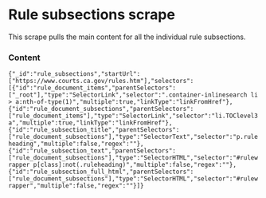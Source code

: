 # Rule subsections scrape

This scrape pulls the main content for all the individual rule subsections.

### Content
```{"_id":"rule_subsections","startUrl":["https://www.courts.ca.gov/rules.htm"],"selectors":[{"id":"rule_document_items","parentSelectors":["_root"],"type":"SelectorLink","selector":".container-inlinesearch li > a:nth-of-type(1)","multiple":true,"linkType":"linkFromHref"},{"id":"rule_document_subsections","parentSelectors":["rule_document_items"],"type":"SelectorLink","selector":"li.TOClevel3 a","multiple":true,"linkType":"linkFromHref"},{"id":"rule_subsection_title","parentSelectors":["rule_document_subsections"],"type":"SelectorText","selector":"p.ruleheading","multiple":false,"regex":""},{"id":"rule_subsection_text","parentSelectors":["rule_document_subsections"],"type":"SelectorHTML","selector":"#rulewrapper p[class]:not(.ruleheading)","multiple":false,"regex":""},{"id":"rule_subsection_full_html","parentSelectors":["rule_document_subsections"],"type":"SelectorHTML","selector":"#rulewrapper","multiple":false,"regex":""}]}```
